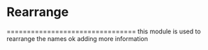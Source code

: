 # Rearrange

================================
this module is used to rearrange the names ok
adding more information
